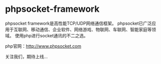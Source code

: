 phpsocket-framework
===================

phpsocket framework是高性能TCP/UDP网络通信框架。
phpsocket已广泛应用于互联网、移动通信、企业软件、网络游戏、物联网、车联网、智能家庭等领域。
使用php进行socket通讯的不二之选。


php官网：http://www.phpsocket.com

关注我们，期待上线...

